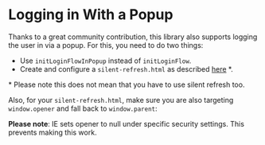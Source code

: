 # Logging in With a Popup

Thanks to a great community contribution, this library also supports logging the user in via a popup. For this, you need to do two things:

- Use ``initLoginFlowInPopup`` instead of ``initLoginFlow``.
- Create and configure a ``silent-refresh.html`` as described [here](./silent-refresh.md) *.

\* Please note this does not mean that you have to use silent refresh too.

Also, for your ``silent-refresh.html``, make sure you are also targeting
``window.opener`` and fall back to ``window.parent``:

**Please note**: IE sets opener to null under specific security settings. This prevents making this work.
